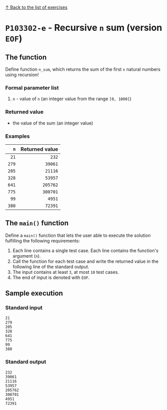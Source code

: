 
[↑ Back to the list of exercises](./README.md)

# `P103302-e` - Recursive `n` sum (version `EOF`)

## The function

Define function `n_sum`, which returns the sum of the first `n` natural numbers using recursion!

### Formal parameter list

1. `n` - value of `n` (an integer value from the range `[0, 1000]`)

### Returned value

* the value of the sum (an integer value)

### Examples

| `n` | Returned value | 
| ---: | --: | 
| `21` | `232` | 
| `279` | `39061` | 
| `205` | `21116` | 
| `328` | `53957` | 
| `641` | `205762` | 
| `775` | `300701` | 
| `99` | `4951` | 
| `380` | `72391` | 

## The `main()` function

Define a `main()` function that lets the user able to execute the solution fulfilling the following requirements:

1. Each line contains a single test case. Each line contains the function's argument (`n`).
1. Call the function for each test case and write the returned value in the following line of the standard output.
1. The input contains at least `3`, at most `10` test cases.
1. The end of input is denoted with `EOF`.

## Sample execution

### Standard input

```
21
279
205
328
641
775
99
380
```

### Standard output

```
232
39061
21116
53957
205762
300701
4951
72391
```